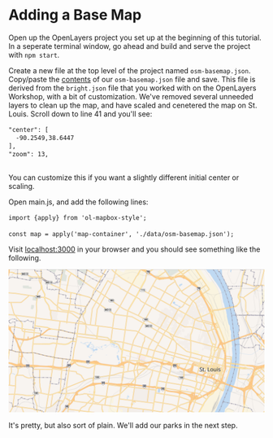 # Adding a Base Map

Open up the OpenLayers project you set up at the beginning of this tutorial. In a seperate terminal window, go ahead and build and serve the project with `npm start`.

Create a new file at the top level of the project named `osm-basemap.json`. Copy/paste the [contents](https://gist.github.com/chrisbay/9adf9b57611fa1806d2c1dffa65f1df0) of our `osm-basemap.json` file and save. This file is derived from the `bright.json` file that you worked with on the OpenLayers Workshop, with a bit of customization. We've removed several unneeded layers to clean up the map, and have scaled and cenetered the map on St. Louis. Scroll down to line 41 and you'll see:

```
"center": [
  -90.2549,38.6447
],
"zoom": 13,
  
```

You can customize this if you want a slightly different initial center or scaling.

Open main.js, and add the following lines:

```
import {apply} from 'ol-mapbox-style';

const map = apply('map-container', './data/osm-basemap.json');
```

Visit [localhost:3000](http://localhost:3000/) in your browser and you should see something like the following.

![](/assets/basemap.png)

It's pretty, but also sort of plain. We'll add our parks in the next step.

